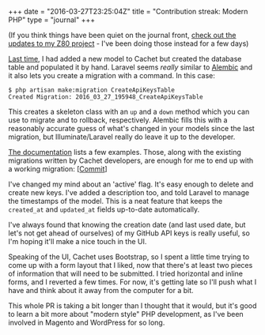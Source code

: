 +++
date = "2016-03-27T23:25:04Z"
title = "Contribution streak: Modern PHP"
type = "journal"
+++

(If you think things have been quiet on the journal front, [check out the
updates to my Z80 project][u] - I've been doing those instead for a few days)

[u]: /project/z80/

[Last time][lt], I had added a new model to Cachet but created the database
table and populated it by hand. Laravel seems *really* similar to
[Alembic][] and it also lets you create a migration with a command. In this
case:

    $ php artisan make:migration CreateApiKeysTable
    Created Migration: 2016_03_27_195948_CreateApiKeysTable

[Alembic]: https://flask-alembic.readthedocs.org/en/latest/
[lt]: /journal/2016/03/24/

This creates a skeleton class with an `up` and a `down` method which you can
use to migrate and to rollback, respectively. Alembic fills this with a
reasonably accurate guess of what's changed in your models since the last
migration, but Illuminate/Laravel really do leave it up to the developer.

[The documentation][dox] lists a few examples. Those, along with the existing
migrations written by Cachet developers, are enough for me to end up with a
working migration: \[[Commit][c]]

I've changed my mind about an 'active' flag. It's easy enough to delete and
create new keys. I've added a description too, and told Laravel to manage the
timestamps of the model. This is a neat feature that keeps the `created_at`
and `updated_at` fields up-to-date automatically.

I've always found that knowing the creation date (and last used date, but
let's not get ahead of ourselves) of my GitHub API keys is really useful, so
I'm hoping it'll make a nice touch in the UI.

Speaking of the UI, Cachet uses Bootstrap, so I spent a little time trying to
come up with a form layout that I liked, now that there's at least two pieces
of information that will need to be submitted. I tried horizontal and inline
forms, and I reverted a few times. For now, it's getting late so I'll push
what I have and think about it away from the computer for a bit.

This whole PR is taking a bit longer than I thought that it would, but it's
good to learn a bit more about "modern style" PHP development, as I've been
involved in Magento and WordPress for so long.

[c]: https://github.com/insom/Cachet/blob/7947e40edd802ececa59789804571983e9e60258/database/migrations/2016_03_27_195948_CreateApiKeysTable.php
[dox]: https://laravel.com/docs/5.1/migrations

